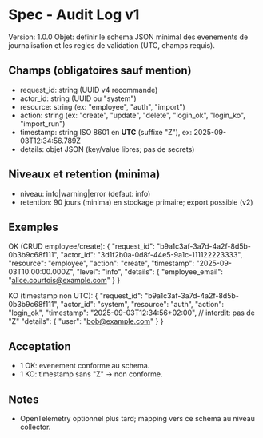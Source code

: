 # Spec - Audit Log v1

Version: 1.0.0
Objet: definir le schema JSON minimal des evenements de journalisation et les regles de validation (UTC, champs requis).

## Champs (obligatoires sauf mention)
- request_id: string (UUID v4 recommande)
- actor_id: string (UUID ou "system")
- resource: string (ex: "employee", "auth", "import")
- action: string (ex: "create", "update", "delete", "login_ok", "login_ko", "import_run")
- timestamp: string ISO 8601 en **UTC** (suffixe "Z"), ex: 2025-09-03T12:34:56.789Z
- details: objet JSON (key/value libres; pas de secrets)

## Niveaux et retention (minima)
- niveau: info|warning|error (defaut: info)
- retention: 90 jours (minima) en stockage primaire; export possible (v2)

## Exemples
OK (CRUD employee/create):
{
  "request_id": "b9a1c3af-3a7d-4a2f-8d5b-0b3b9c68f111",
  "actor_id": "3d1f2b0a-0d8f-44e5-9a1c-111122223333",
  "resource": "employee",
  "action": "create",
  "timestamp": "2025-09-03T10:00:00.000Z",
  "level": "info",
  "details": { "employee_email": "alice.courtois@example.com" }
}

KO (timestamp non UTC):
{
  "request_id": "b9a1c3af-3a7d-4a2f-8d5b-0b3b9c68f111",
  "actor_id": "system",
  "resource": "auth",
  "action": "login_ok",
  "timestamp": "2025-09-03T12:34:56+02:00",  // interdit: pas de "Z"
  "details": { "user": "bob@example.com" }
}

## Acceptation
- 1 OK: evenement conforme au schema.
- 1 KO: timestamp sans "Z" -> non conforme.

## Notes
- OpenTelemetry optionnel plus tard; mapping vers ce schema au niveau collector.
